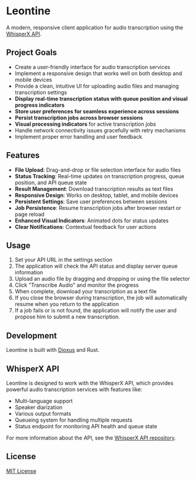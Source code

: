 # Leontine

A modern, responsive client application for audio transcription using the [WhisperX API](https://github.com/jbousquie/whisper_api).

## Project Goals

- Create a user-friendly interface for audio transcription services
- Implement a responsive design that works well on both desktop and mobile devices
- Provide a clean, intuitive UI for uploading audio files and managing transcription settings
- **Display real-time transcription status with queue position and visual progress indicators**
- **Store user preferences for seamless experience across sessions**
- **Persist transcription jobs across browser sessions**
- **Visual processing indicators** for active transcription jobs
- Handle network connectivity issues gracefully with retry mechanisms
- Implement proper error handling and user feedback

## Features

- **File Upload**: Drag-and-drop or file selection interface for audio files
- **Status Tracking**: Real-time updates on transcription progress, queue position, and API queue state
- **Result Management**: Download transcription results as text files
- **Responsive Design**: Works on desktop, tablet, and mobile devices
- **Persistent Settings**: Save user preferences between sessions
- **Job Persistence**: Resume transcription jobs after browser restart or page reload
- **Enhanced Visual Indicators**: Animated dots for status updates
- **Clear Notifications**: Contextual feedback for user actions


## Usage

1. Set your API URL in the settings section
2. The application will check the API status and display server queue information
3. Upload an audio file by dragging and dropping or using the file selector
4. Click "Transcribe Audio" and monitor the progress
5. When complete, download your transcription as a text file
6. If you close the browser during transcription, the job will automatically resume when you return to the application
7. If a job fails or is not found, the application will notify the user and propose him to submit a new transcription.
## Development

Leontine is built with [Dioxus](https://dioxuslabs.com/) and Rust.

## WhisperX API

Leontine is designed to work with the WhisperX API, which provides powerful audio transcription services with features like:

- Multi-language support
- Speaker diarization
- Various output formats
- Queueing system for handling multiple requests
- Status endpoint for monitoring API health and queue state

For more information about the API, see the [WhisperX API repository](https://github.com/jbousquie/whisper_api).

## License

[MIT License](LICENSE)
